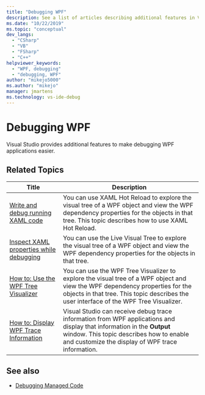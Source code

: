 ```yaml
---
title: "Debugging WPF"
description: See a list of articles describing additional features in Visual Studio that make debugging Windows Presentation Foundation (WPF) applications easier.
ms.date: "10/22/2019"
ms.topic: "conceptual"
dev_langs:
  - "CSharp"
  - "VB"
  - "FSharp"
  - "C++"
helpviewer_keywords:
  - "WPF, debugging"
  - "debugging, WPF"
author: "mikejo5000"
ms.author: "mikejo"
manager: jmartens
ms.technology: vs-ide-debug
---
```

# Debugging WPF


Visual Studio provides additional features to make debugging WPF applications easier.

## Related Topics

| Title | Description |
| - | - |
| [Write and debug running XAML code](../xaml-tools/xaml-hot-reload.md) | You can use XAML Hot Reload to explore the visual tree of a WPF object and view the WPF dependency properties for the objects in that tree. This topic describes how to use XAML Hot Reload. |
| [Inspect XAML properties while debugging](../xaml-tools/xaml-hot-reload.md) | You can use the Live Visual Tree to explore the visual tree of a WPF object and view the WPF dependency properties for the objects in that tree. |
| [How to: Use the WPF Tree Visualizer](../debugger/how-to-use-the-wpf-tree-visualizer.md) | You can use the WPF Tree Visualizer to explore the visual tree of a WPF object and view the WPF dependency properties for the objects in that tree. This topic describes the user interface of the WPF Tree Visualizer. |
| [How to: Display WPF Trace Information](../debugger/how-to-display-wpf-trace-information.md) | Visual Studio can receive debug trace information from WPF applications and display that information in the **Output** window. This topic describes how to enable and customize the display of WPF trace information. |

## See also
- [Debugging Managed Code](../debugger/debugging-managed-code.md)